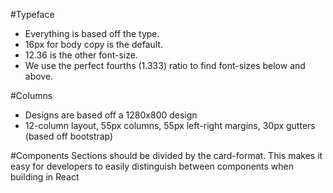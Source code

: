 #Typeface 
* Everything is based off the type.
* 16px for body copy is the default.
* 12.36 is the other font-size.
* We use the perfect fourths (1.333) ratio to find font-sizes below and above.

#Columns
* Designs are based off a 1280x800 design  
* 12-column layout, 55px columns, 55px left-right margins, 30px gutters (based off bootstrap)

#Components
Sections should be divided by the card-format. 
This makes it easy for developers to easily distinguish between components when building in React

